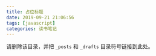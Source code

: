 ```yaml
---
title: 占位标题
date: 2019-09-21 21:06:56
tags: [javascript]
categories: 读书笔记
---
```


请删除该目录，并把 `_posts` 和 `_drafts` 目录符号链接到此处。
